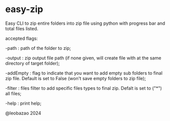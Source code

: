 # easy-zip
Easy CLI to zip entire folders into zip file using python with progress bar and total files listed.

accepted flags:

-path : path of the folder to zip;

-output : zip output file path (if none given, will create file with at the same directory of target folder);

-addEmpty : flag to indicate that you want to add empty sub folders to final zip file. Default is set to False (won't save empty folders to zip file);

-filter : files filter to add specific files types to final zip. Defalt is set to ("*") all files;

-help : print help;

@leobazao 2024
